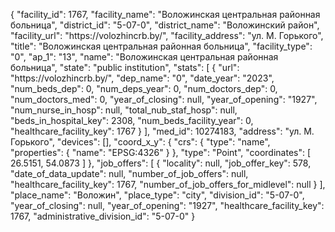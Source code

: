 {
    "facility_id": 1767,
    "facility_name": "Воложинская центральная районная больница",
    "district_id": "5-07-0",
    "district_name": "Воложинский район",
    "facility_url": "https:\/\/volozhincrb.by\/",
    "facility_address": "ул. М. Горького",
    "title": "Воложинская центральная районная больница",
    "facility_type": "0",
    "ap_1": "13",
    "name": "Воложинская центральная районная больница",
    "state": "public institution",
    "stats": [
        {
            "url": "https:\/\/volozhincrb.by\/",
            "dep_name": "0",
            "date_year": "2023",
            "num_beds_dep": 0,
            "num_deps_year": 0,
            "num_doctors_dep": 0,
            "num_doctors_med": 0,
            "year_of_closing": null,
            "year_of_opening": "1927",
            "num_nurse_in_hosp": null,
            "total_nub_staf_hosp": null,
            "beds_in_hospital_key": 2308,
            "num_beds_facility_year": 0,
            "healthcare_facility_key": 1767
        }
    ],
    "med_id": 10274183,
    "address": "ул. М. Горького",
    "devices": [],
    "coord_x_y": {
        "crs": {
            "type": "name",
            "properties": {
                "name": "EPSG:4326"
            }
        },
        "type": "Point",
        "coordinates": [
            26.5151,
            54.0873
        ]
    },
    "job_offers": [
        {
            "locality": null,
            "job_offer_key": 578,
            "date_of_data_update": null,
            "number_of_job_offers": null,
            "healthcare_facility_key": 1767,
            "number_of_job_offers_for_midlevel": null
        }
    ],
    "place_name": "Воложин",
    "place_type": "city",
    "division_id": "5-07-0",
    "year_of_closing": null,
    "year_of_opening": "1927",
    "healthcare_facility_key": 1767,
    "administrative_division_id": "5-07-0"
}